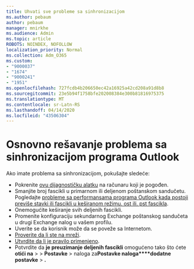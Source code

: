 ```yaml
---
title: Uhvati sve probleme sa sinhronizacijom
ms.author: pebaum
author: pebaum
manager: mnirkhe
ms.audience: Admin
ms.topic: article
ROBOTS: NOINDEX, NOFOLLOW
localization_priority: Normal
ms.collection: Adm_O365
ms.custom:
- "9000037"
- "1674"
- "9000241"
- "1951"
ms.openlocfilehash: 727fcdb4b206650ec42a16925a42cd208a91d8b8
ms.sourcegitcommit: 23e5b94f1758bfe202008384e300b81816975375
ms.translationtype: MT
ms.contentlocale: sr-Latn-RS
ms.lasthandoff: 04/14/2020
ms.locfileid: "43506304"
---
```

# <a name="basic-outlook-sync-troubleshooting"></a>Osnovno rešavanje problema sa sinhronizacijom programa Outlook

Ako imate problema sa sinhronizacijom, pokušajte sledeće:

- Pokrenite [ovu dijagnostičku alatku](https://aka.ms/sara-outlooksendreceive) na računaru koji je pogođen.
- Smanjite broj fascikli u primarnom ili deljenom poštanskom sandučetu. Pogledajte [probleme sa performansama programa Outlook kada postoji previše stavki ili fascikli u keširanom režimu. ost ili. pst fascikla](https://support.microsoft.com/help/2768656/outlook-performance-issues-when-there-are-too-many-items-or-folders-in).
- Onemogućite keširanje svih deljenih fascikli.
- Promenite konfiguraciju sekundarnog Exchange poštanskog sandučeta u drugi Exchange nalog u vašem profilu.
- Uverite se da korisnik može da se poveže sa Internetom. 
- [Proverite da li ste na mreži](https://support.office.com/article/2460e4a8-16c7-47fc-b204-b1549275aac9).
- [Utvrdite da li je pravilo primenjeno](https://support.office.com/article/C24F5DEA-9465-4DF4-AD17-A50704D66C59).
- Potvrdite da **je preuzimanje deljenih fascikli** omogućeno tako što ćete **otići na** >  > **Postavke** > naloga za**Postavke naloga****dodatne postavke** > **.**

